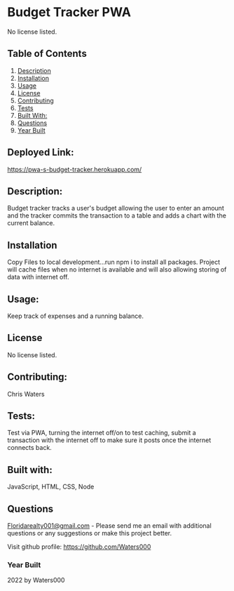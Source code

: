 
 # Budget Tracker PWA 
   
   
No license listed.            
## Table of Contents
1. [Description](#Description)
2. [Installation](#Installation)
3. [Usage](#Usage)
4. [License](#License)
5. [Contributing](#Contributing)
6. [Tests](#Tests)
7. [Built With:](#Built-with)
8. [Questions](#Questions)
9. [Year Built](#Year-built)

## Deployed Link:
https://pwa-s-budget-tracker.herokuapp.com/

## Description: 
Budget tracker tracks a user's budget allowing the user to enter an amount and the tracker commits the transaction to a table and adds a chart with the current balance. 

## Installation
Copy Files to local development...run npm i to install all packages.  Project will cache files when no internet is available and will also allowing storing of data with internet off.

## Usage:
 Keep track of expenses and a running balance.  
 
## License
No license listed.

## Contributing: 
Chris Waters   

## Tests:
Test via PWA, turning the internet off/on to test caching, submit a transaction with the internet off to make sure it posts once the internet connects back.

## Built with:
JavaScript, HTML, CSS, Node

## Questions
  Floridarealty001@gmail.com - Please send me an email with additional questions or any suggestions or make this project better.
 
  Visit github profile:
  https://github.com/Waters000

### Year Built
2022 by Waters000  